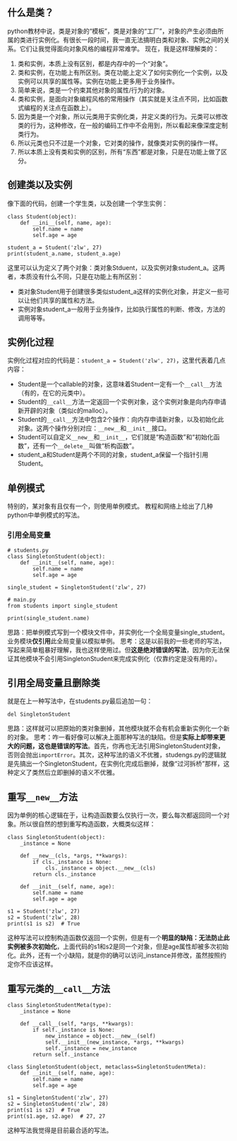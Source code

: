 ## 什么是类？
python教材中说，类是对象的“模板”，类是对象的“工厂”，对象的产生必须由所属的类进行实例化。有很长一段时间，我一直无法搞明白类和对象、实例之间的关系。它们让我觉得面向对象风格的编程非常难学。
现在，我是这样理解类的：
1. 类和实例，本质上没有区别，都是内存中的一个“对象”。
2. 类和实例，在功能上有所区别。类在功能上定义了如何实例化一个实例，以及实例可以共享的属性等。实例在功能上更多用于业务操作。
3. 简单来说，类是一个约束其他对象的属性/行为的对象。
4. 类和实例，是面向对象编程风格的常用操作（其实就是关注点不同，比如函数式编程的关注点在函数上）。
5. 因为类是一个对象，所以元类用于实例化类，并定义类的行为。元类可以修改类的行为，这种修改，在一般的编码工作中不会用到，所以看起来像深度定制类行为。
6. 所以元类也只不过是一个对象，它对类的操作，就像类对实例的操作一样。
7. 所以本质上没有类和实例的区别，所有“东西”都是对象，只是在功能上做了区分。

## 创建类以及实例
像下面的代码，创建一个学生类，以及创建一个学生实例：
```python3
class Student(object):
    def __ini__(self, name, age):
        self.name = name
        self.age = age

student_a = Student('zlw', 27)
print(student_a.name, student_a.age)
```
这里可以认为定义了两个对象：类对象Stduent，以及实例对象student_a。这两者，本质没有什么不同，只是在功能上有所区别：
- 类对象Student用于创建很多类似student_a这样的实例化对象，并定义一些可以让他们共享的属性和方法。
- 实例对象student_a一般用于业务操作，比如执行属性的判断、修改，方法的调用等等。

## 实例化过程
实例化过程对应的代码是：`student_a = Student('zlw', 27)`，这里代表着几点内容：
- Student是一个callable的对象，这意味着Student一定有一个`__call__`方法（有的，在它的元类中）。
- Student的`__call__`方法一定返回一个实例对象，这个实例对象是向内存申请新开辟的对象（类似c的malloc）。
- Student的`__call__`方法中包含2个操作：向内存申请新对象，以及初始化此对象。这两个操作分别对应：`__new__`和`__init__`接口。
- Student可以自定义`__new__`和`__init__`，它们就是“构造函数”和“初始化函数”，还有一个`__delete__`叫做“析构函数”。
- student_a和Student是两个不同的对象，student_a保留一个指针引用Student。

## 单例模式
特别的，某对象有且仅有一个，则使用单例模式。
教程和网络上给出了几种python中单例模式的写法。

### 引用全局变量
```python3
# students.py
class SingletonStudent(object):
    def __init__(self, name, age):
        self.name = name
        self.age = age

single_student = SingletonStudent('zlw', 27)

# main.py
from students import single_student

print(single_student.name)
```
思路：把单例模式写到一个模块文件中，并实例化一个全局变量single_student。业务模块**仅引用**此全局变量以模拟单例。
思考：这是以前我的一些老师的写法，写起来简单粗暴好理解，我也这样使用过。但**这是绝对错误的写法**，因为你无法保证其他模块不会引用SingletonStudent来完成实例化（仅靠约定是没有用的）。

## 引用全局变量且删除类
就是在上一种写法中，在students.py最后追加一句：
```python3
del SingletonStudent
```
思路：这样就可以把原始的类对象删掉，其他模块就不会有机会重新实例化一个新的对象。
思考：咋一看好像可以解决上面那种写法的缺陷。但是**实际上却带来更大的问题，这也是错误的写法**。首先，你再也无法引用SingletonStudent对象，否则会抛出`importError`。其次，这种写法的语义不优雅，studengs.py的逻辑就是先搞出一个SingletonStudent，在实例化完成后删掉，就像“过河拆桥”那样，这种定义了类然后立即删掉的语义不优雅。

## 重写`__new__`方法
因为单例的核心逻辑在于，让构造函数要么仅执行一次，要么每次都返回同一个对象。所以很自然的想到重写构造函数，大概类似这样：
```python3
class SingletonStudent(object):
    _instance = None

    def __new__(cls, *args, **kwargs):
        if cls._instance is None:
            cls._instance = object.__new__(cls)
        return cls._instance

    def __init__(self, name, age):
        self.name = name
        self.age = age

s1 = Student('zlw', 27)
s2 = Student('zlw', 28)
print(s1 is s2)  # True
```
这种写法可以控制构造函数仅返回一个实例，但是有一个**明显的缺陷：无法防止此实例被多次初始化**，上面代码的s1和s2是同一个对象，但是age属性却被多次初始化。此外，还有一个小缺陷，就是你的确可以访问_instance并修改，虽然按照约定你不应该这样。

## 重写元类的`__call__`方法
```python3
class SingletonStudentMeta(type):
    _instance = None

    def __call__(self, *args, **kwargs):
        if self._instance is None:
            new_instance = object.__new__(self)
            self.__init__(new_instance, *args, **kwargs)
            self._instance = new_instance
        return self._instance

class SingletonStudent(object, metaclass=SingletonStudentMeta):
    def __init__(self, name, age):
        self.name = name
        self.age = age

s1 = SingletonStudent('zlw', 27)
s2 = SingletonStudent('zlw', 28)
print(s1 is s2)  # True
print(s1.age, s2.age)  # 27, 27
```
这种写法我觉得是目前最合适的写法。
